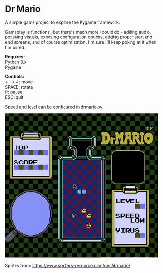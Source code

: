 # Dr Mario
 
A simple game project to explore the Pygame framework.

Gameplay is functional, but there's much more I could do - adding audio, polishing visuals, exposing configuration options, adding proper start and end screens, and of course optimization. I'm sure I'll keep poking at it when I'm bored.  

**Requires:**  
Python 3.x  
Pygame  
 
**Controls:**  
← → ↓: move  
SPACE: rotate  
P: pause  
ESC: quit   

Speed and level can be configured in drmario.py.

![animated gif demo of application](DrMario.gif)

Sprites from: https://www.spriters-resource.com/nes/drmario/
